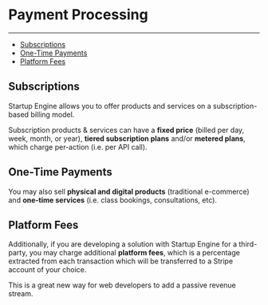 # Payment Processing

---

- [Subscriptions](#subscriptions)
- [One-Time Payments](#one-time-payments)
- [Platform Fees](#platform-fees)

<a id="subscriptions"></a>
## Subscriptions

Startup Engine allows you to offer products and services on a subscription-based billing model. 

Subscription products & services can have a **fixed price** (billed per day, week, month, or year), **tiered subscription plans** and/or **metered plans**, which charge per-action (i.e. per API call). 

<a id="one-time-payments"></a>
## One-Time Payments

You may also sell **physical and digital products** (traditional e-commerce) and **one-time services** (i.e. class bookings, consultations, etc).

<a id="platform-fees"></a>
## Platform Fees

Additionally, if you are developing a solution with Startup Engine for a third-party, you may charge additional **platform fees**, which is a percentage extracted from each transaction which will be transferred to a Stripe account of your choice. 

This is a great new way for web developers to add a passive revenue stream.   

